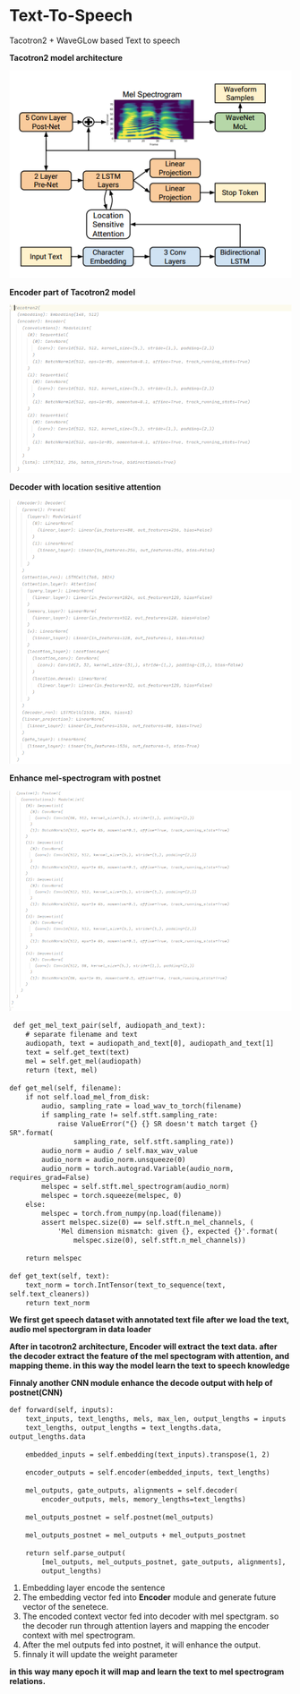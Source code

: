 # Text-To-Speech
Tacotron2 + WaveGLow based Text to speech


**Tacotron2 model architecture**

![Tacotron2 model](images/Tacotron2.png)

**Encoder part of Tacotron2 model**

![Encoder of Tacotron2](images/p1.png)

**Decoder with location sesitive attention**

![Encoder of Tacotron2](images/p2.png)

**Enhance mel-spectrogram with postnet**

 ![Encoder of Tacotron2](images/p3.png)
 
     def get_mel_text_pair(self, audiopath_and_text):
        # separate filename and text
        audiopath, text = audiopath_and_text[0], audiopath_and_text[1]
        text = self.get_text(text)
        mel = self.get_mel(audiopath)
        return (text, mel)

    def get_mel(self, filename):
        if not self.load_mel_from_disk:
            audio, sampling_rate = load_wav_to_torch(filename)
            if sampling_rate != self.stft.sampling_rate:
                raise ValueError("{} {} SR doesn't match target {} SR".format(
                    sampling_rate, self.stft.sampling_rate))
            audio_norm = audio / self.max_wav_value
            audio_norm = audio_norm.unsqueeze(0)
            audio_norm = torch.autograd.Variable(audio_norm, requires_grad=False)
            melspec = self.stft.mel_spectrogram(audio_norm)
            melspec = torch.squeeze(melspec, 0)
        else:
            melspec = torch.from_numpy(np.load(filename))
            assert melspec.size(0) == self.stft.n_mel_channels, (
                'Mel dimension mismatch: given {}, expected {}'.format(
                    melspec.size(0), self.stft.n_mel_channels))

        return melspec

    def get_text(self, text):
        text_norm = torch.IntTensor(text_to_sequence(text, self.text_cleaners))
        return text_norm


**We first get speech dataset with annotated text file after we load the text, audio mel spectorgram in data loader**

**After in tacotron2 architecture, Encoder will extract the text data. after the decoder extract the feature of the mel spectogram with attention, and mapping theme. in this way the model learn the text to speech knowledge**

**Finnaly another CNN module enhance the decode output with help of postnet(CNN)**


    def forward(self, inputs):
        text_inputs, text_lengths, mels, max_len, output_lengths = inputs
        text_lengths, output_lengths = text_lengths.data, output_lengths.data

        embedded_inputs = self.embedding(text_inputs).transpose(1, 2)

        encoder_outputs = self.encoder(embedded_inputs, text_lengths)

        mel_outputs, gate_outputs, alignments = self.decoder(
            encoder_outputs, mels, memory_lengths=text_lengths)

        mel_outputs_postnet = self.postnet(mel_outputs)
        
        mel_outputs_postnet = mel_outputs + mel_outputs_postnet

        return self.parse_output(
            [mel_outputs, mel_outputs_postnet, gate_outputs, alignments],
            output_lengths)


1. Embedding layer encode the sentence
2. The embedding vector fed into **Encoder** module and generate future vector of the senetece.
3. The encoded context vector fed into decoder with mel spectgram. so the decoder run through attention layers and mapping the encoder context with mel spectrogram.
4. After the mel outputs fed into postnet, it will enhance the output.
5. finnaly it will update the weight parameter

**in this way many epoch it will map and learn the text to mel spectrogram relations.** 
 